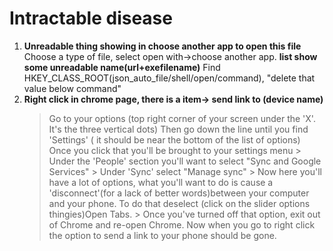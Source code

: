 # Intractable disease
1. **Unreadable thing showing in choose another app to open this file**
  Choose a type of file, select open with->choose another app. **list show some unreadable name(url+exefilename)**
  Find HKEY_CLASS_ROOT(json_auto_file/shell/open/command), "delete that value below command"
2. **Right click in chrome page, there is a item-> send link to (device name)**
   > Go to your options (top right corner of your screen under the 'X'. It's the three vertical dots)
    > Then go down the line until you find 'Settings' ( it should be near the bottom of the list of options)
      > Once you click that you'll be brought to your settings menu
          > Under the 'People' section you'll want to select "Sync and Google Services"
              > Under 'Sync' select "Manage sync" 
                 > Now here you'll have a lot of options, what you'll want to do is cause a 'disconnect'(for a lack of better words)between your computer and your phone. To do that deselect (click on the slider options thingies)Open Tabs. 
                      > Once you've turned off that option, exit out of Chrome and re-open Chrome. Now when you go to right click the option to send a link to your phone should be gone. 
